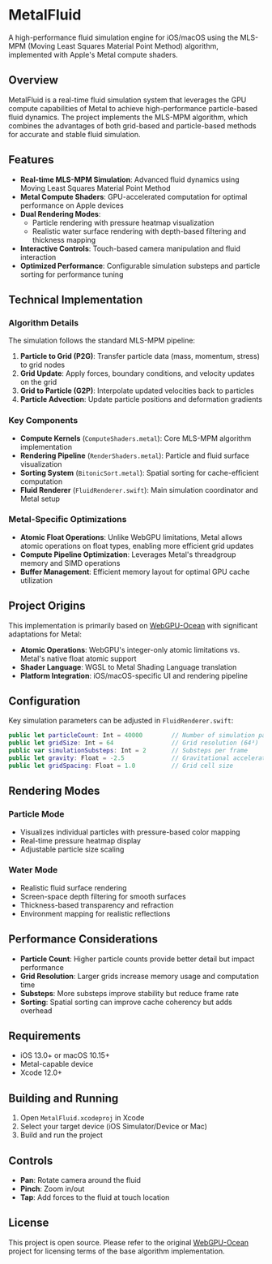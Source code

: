 # MetalFluid

A high-performance fluid simulation engine for iOS/macOS using the MLS-MPM (Moving Least Squares Material Point Method) algorithm, implemented with Apple's Metal compute shaders.

## Overview

MetalFluid is a real-time fluid simulation system that leverages the GPU compute capabilities of Metal to achieve high-performance particle-based fluid dynamics. The project implements the MLS-MPM algorithm, which combines the advantages of both grid-based and particle-based methods for accurate and stable fluid simulation.

## Features

- **Real-time MLS-MPM Simulation**: Advanced fluid dynamics using Moving Least Squares Material Point Method
- **Metal Compute Shaders**: GPU-accelerated computation for optimal performance on Apple devices
- **Dual Rendering Modes**: 
  - Particle rendering with pressure heatmap visualization
  - Realistic water surface rendering with depth-based filtering and thickness mapping
- **Interactive Controls**: Touch-based camera manipulation and fluid interaction
- **Optimized Performance**: Configurable simulation substeps and particle sorting for performance tuning

## Technical Implementation

### Algorithm Details

The simulation follows the standard MLS-MPM pipeline:

1. **Particle to Grid (P2G)**: Transfer particle data (mass, momentum, stress) to grid nodes
2. **Grid Update**: Apply forces, boundary conditions, and velocity updates on the grid
3. **Grid to Particle (G2P)**: Interpolate updated velocities back to particles
4. **Particle Advection**: Update particle positions and deformation gradients

### Key Components

- **Compute Kernels** (`ComputeShaders.metal`): Core MLS-MPM algorithm implementation
- **Rendering Pipeline** (`RenderShaders.metal`): Particle and fluid surface visualization
- **Sorting System** (`BitonicSort.metal`): Spatial sorting for cache-efficient computation
- **Fluid Renderer** (`FluidRenderer.swift`): Main simulation coordinator and Metal setup

### Metal-Specific Optimizations

- **Atomic Float Operations**: Unlike WebGPU limitations, Metal allows atomic operations on float types, enabling more efficient grid updates
- **Compute Pipeline Optimization**: Leverages Metal's threadgroup memory and SIMD operations
- **Buffer Management**: Efficient memory layout for optimal GPU cache utilization

## Project Origins

This implementation is primarily based on [WebGPU-Ocean](https://github.com/matsuoka-601/WebGPU-Ocean) with significant adaptations for Metal:

- **Atomic Operations**: WebGPU's integer-only atomic limitations vs. Metal's native float atomic support
- **Shader Language**: WGSL to Metal Shading Language translation
- **Platform Integration**: iOS/macOS-specific UI and rendering pipeline

## Configuration

Key simulation parameters can be adjusted in `FluidRenderer.swift`:

```swift
public let particleCount: Int = 40000        // Number of simulation particles
public let gridSize: Int = 64                // Grid resolution (64³)
public var simulationSubsteps: Int = 2       // Substeps per frame
public let gravity: Float = -2.5             // Gravitational acceleration
public let gridSpacing: Float = 1.0          // Grid cell size
```

## Rendering Modes

### Particle Mode
- Visualizes individual particles with pressure-based color mapping
- Real-time pressure heatmap display
- Adjustable particle size scaling

### Water Mode
- Realistic fluid surface rendering
- Screen-space depth filtering for smooth surfaces
- Thickness-based transparency and refraction
- Environment mapping for realistic reflections

## Performance Considerations

- **Particle Count**: Higher particle counts provide better detail but impact performance
- **Grid Resolution**: Larger grids increase memory usage and computation time
- **Substeps**: More substeps improve stability but reduce frame rate
- **Sorting**: Spatial sorting can improve cache coherency but adds overhead

## Requirements

- iOS 13.0+ or macOS 10.15+
- Metal-capable device
- Xcode 12.0+

## Building and Running

1. Open `MetalFluid.xcodeproj` in Xcode
2. Select your target device (iOS Simulator/Device or Mac)
3. Build and run the project

## Controls

- **Pan**: Rotate camera around the fluid
- **Pinch**: Zoom in/out
- **Tap**: Add forces to the fluid at touch location

## License

This project is open source. Please refer to the original [WebGPU-Ocean](https://github.com/matsuoka-601/WebGPU-Ocean) project for licensing terms of the base algorithm implementation.